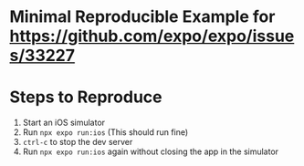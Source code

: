 # Minimal Reproducible Example for https://github.com/expo/expo/issues/33227
# Steps to Reproduce
1. Start an iOS simulator
2. Run `npx expo run:ios` (This should run fine)
3. `ctrl-c` to stop the dev server
4. Run `npx expo run:ios` again without closing the app in the simulator
